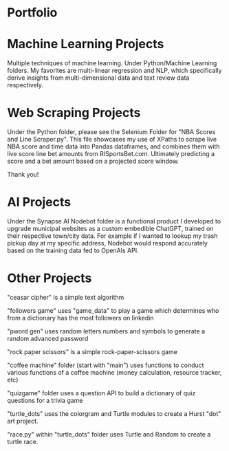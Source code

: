 # Portfolio

# Machine Learning Projects
Multiple techniques of machine learning.  Under Python/Machine Learning folders.  My favorites are multi-linear regression and NLP, which specifically derive insights from multi-dimensional data and text review data respectively.  


# Web Scraping Projects
Under the Python folder, please see the Selenium Folder for "NBA Scores and Line Scraper.py".  This file showcases my use of XPaths to scrape live NBA score and time data into Pandas dataframes, and combines them with live score line bet amounts from RISportsBet.com.  Ultimately predicting a score and a bet amount based on a projected score window.

  Thank you!

# AI Projects

Under the Synapse AI Nodebot folder is a functional product I developed to upgrade municipal websites as a custom embedible ChatGPT, trained on their respective town/city
  data.  For example if I wanted to lookup my trash pickup day at my specific address, Nodebot would respond accurately based on the training data fed to OpenAIs API.


# Other Projects

"ceasar cipher" is a simple text algorithm

"followers game" uses "game_data" to play a game which determines who from a dictionary has the most followers on linkedin

"pword gen" uses random letters numbers and symbols to generate a random advanced password

"rock paper scissors" is a simple rock-paper-scissors game

"coffee machine" folder (start with "main") uses functions to conduct various functions of a coffee machine (money calculation, resource tracker, etc)

"quizgame" folder uses a question API to build a dictionary of quiz questions for a trivia game

"turtle_dots" uses the colorgram and Turtle modules to create a Hurst "dot" art project.

"race.py" within "turtle_dots" folder uses Turtle and Random to create a turtle race.


